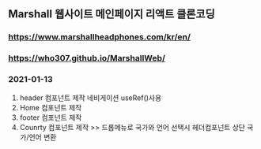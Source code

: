 ## Marshall 웹사이트 메인페이지 리액트 클론코딩 
### https://www.marshallheadphones.com/kr/en/
### https://who307.github.io/MarshallWeb/
### 2021-01-13
1. header 컴포넌트 제작 네비게이션 useRef()사용
2. Home 컴포넌트 제작
3. footer 컴포넌트 제작
4. Counrty 컴포넌트 제작 >> 드롭메뉴로 국가와 언어 선택시 헤더컴포넌트 상단 국가/언어 변환
